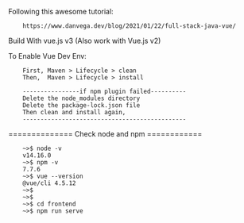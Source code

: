 
Following this awesome tutorial:
         
        https://www.danvega.dev/blog/2021/01/22/full-stack-java-vue/

Build With vue.js v3 (Also work with Vue.js v2)

To Enable Vue Dev Env:
        
        First, Maven > Lifecycle > clean
        Then,  Maven > Lifecycle > install
        
        ----------------if npm plugin failed----------
        Delete the node_modules directory
        Delete the package-lock.json file
        Then clean and install again,
        ----------------------------------------------


============== Check node and npm ============
        
        ~>$ node -v
        v14.16.0
        ~>$ npm -v
        7.7.6
        ~>$ vue --version
        @vue/cli 4.5.12
        ~>$
        ~>$
        ~>$ cd frontend
        ~>$ npm run serve